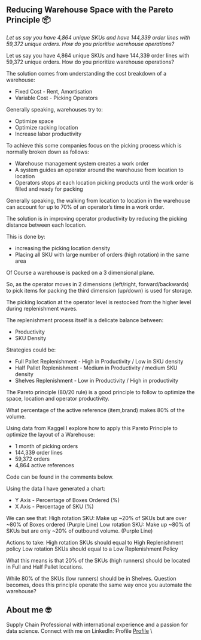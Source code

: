 ## Reducing Warehouse Space with the Pareto Principle 📦
*Let us say you have 4,864 unique SKUs and have 144,339 order lines with 59,372 unique orders. How do you prioritise warehouse operations?*

Let us say you have 4,864 unique SKUs and have 144,339 order lines with 59,372 unique orders. How do you prioritize warehouse operations?

The solution comes from understanding the cost breakdown of a warehouse:
- Fixed Cost - Rent, Amortisation
- Variable Cost - Picking Operators

Generally speaking, warehouses try to:
- Optimize space 
- Optimize racking location 
- Increase labor productivity 

To achieve this some companies focus on the picking process which is normally broken down as follows:
- Warehouse management system creates a work order
- A system guides an operator around the warehouse from location to location
- Operators stops at each location picking products until the work order is filled and ready for packing

Generally speaking, the walking from location to location in the warehouse can account for up to 70% of an operator’s time in a work order.

The solution is in improving operator productivity by reducing the picking distance between each location.

This is done by:
- increasing the picking location density
- Placing all SKU with large number of orders (high rotation) in the same area 

Of Course a warehouse is packed on a 3 dimensional plane.

So, as the operator moves in 2 dimensions (left/right, forward/backwards) to pick items for packing the third dimension (up/down) is used for storage.

The picking location at the operator level is restocked from the higher level during replenishment waves.

The replenishment process itself is a delicate balance between:
- Productivity
- SKU Density

Strategies could be:
- Full Pallet Replenishment - High in Productivity / Low in SKU density
- Half Pallet Replenishment - Medium in Productivity / medium SKU density
- Shelves Replenishment  - Low in Productivity / High in productivity 

The Pareto principle (80/20 rule) is a good principle to follow to optimize the space, location and operator productivity.

What percentage of the active reference (item,brand) makes 80% of the volume.

Using data from Kaggel I explore how to apply this Pareto Principle to optimize the layout of a Warehouse:
- 1 month of picking orders
- 144,339 order lines
- 59,372 orders
- 4,864 active references

Code can be found in the comments below. 

Using the data I have generated a chart:
- Y Axis - Percentage of Boxes Ordered (%)
- X Axis - Percentage of SKU (%)

We can see that:
High rotation SKU: Make up ~20% of SKUs but are over ~80% of Boxes ordered (Purple Line) 
Low rotation SKU: Make up ~80% of SKUs but are only ~20% of outbound volume. (Purple Line)

Actions to take:
High rotation SKUs should equal to High Replenishment policy
Low rotation SKUs should equal  to a Low Replenishment Policy

What this means is that 20% of the SKUs (high runners) should be located in Full and Half Pallet locations. 

While 80% of the SKUs (low runners) should be in Shelves.
Question becomes, does this principle operate the same way once you automate the warehouse?


## About me 🤓
Supply Chain Professional with international experience and a passion for data science. 
Connect with me on LinkedIn: Profile [Profile](https://www.linkedin.com/in/victorkharvey/) \
